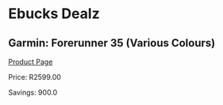 
# Ebucks Dealz
## Garmin: Forerunner 35 (Various Colours)
[Product Page](https://www.ebucks.com/web/shop/productSelected.do?prodId=547585981&catId=872270976)

Price: R2599.00

Savings: 900.0


	